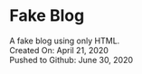 # Fake Blog
A fake blog using only HTML.\
Created On: April 21, 2020\
Pushed to Github: June 30, 2020

